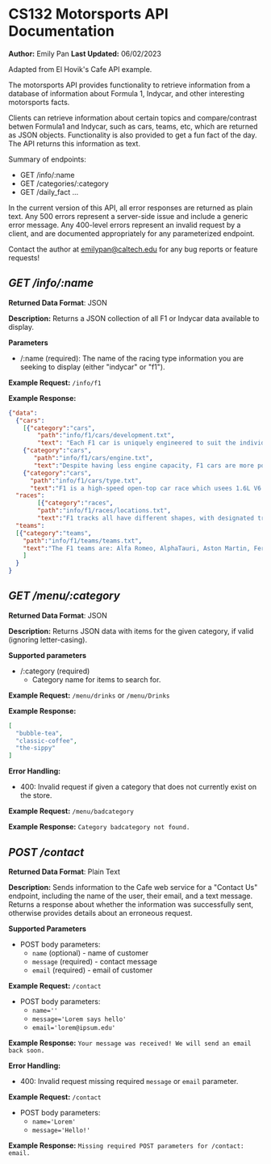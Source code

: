 
# CS132 Motorsports API Documentation
**Author:** Emily Pan
**Last Updated:** 06/02/2023

Adapted from El Hovik's Cafe API example. 

The motorsports API provides functionality to retrieve information from a database
of information about Formula 1, Indycar, and other interesting motorsports facts. 

Clients can retrieve information about certain topics and compare/contrast betwen
Formula1 and Indycar, such as cars, teams, etc, which are returned as JSON objects. Functionality is also provided to get a fun fact of the day. The API returns this information as text.

Summary of endpoints:
* GET /info/:name
* GET /categories/:category
* GET /daily_fact
...

In the current version of this API, all error responses are returned as plain text. Any 500 errors represent a server-side issue and include a generic error message. Any 400-level errors represent an invalid request by a client, and are documented appropriately for any parameterized endpoint.

Contact the author at emilypan@caltech.edu for any bug reports or feature requests!

## *GET /info/:name*
**Returned Data Format**: JSON

**Description:**
Returns a JSON collection of all F1 or Indycar data available to display.

**Parameters**
* /:name (required): The name of the racing type information you are seeking to display (either "indycar" or "f1"). 

**Example Request:** `/info/f1`

**Example Response:**
```json
{"data":
  {"cars":
    [{"category":"cars",
        "path":"info/f1/cars/development.txt",
        "text": "Each F1 car is uniquely engineered to suit the individual drivers and typically undergo more development by each team. F1 cars are often very different from one another in both engineering and performance." },
    {"category":"cars",
       "path":"info/f1/cars/engine.txt",
       "text":"Despite having less engine capacity, F1 cars are more powerful, capable of generating around 1000 BHP. Both"},
    {"category":"cars",
      "path":"info/f1/cars/type.txt",
      "text":"F1 is a high-speed open-top car race which usees 1.6L V6 engine cars."}],
  "races":
        [{"category":"races",
        "path":"info/f1/races/locations.txt",
        "text":"F1 tracks all have different shapes, with designated tracks and street circuits. These tracks typically have to be of higher grade than those of Indycar. F1 races are international, covering the 5 continents while Indycar races mostly occur in the United States."}],
  "teams":
  [{"category":"teams",
    "path":"info/f1/teams/teams.txt",
    "text":"The F1 teams are: Alfa Romeo, AlphaTauri, Aston Martin, Ferrari, Haas, McLaren, Mercedes, Red Bull, and Williams."}
    ]
  }
}
```

## *GET /menu/:category*
**Returned Data Format**: JSON

**Description:** 
Returns JSON data with items for the given category, if valid (ignoring letter-casing). 

**Supported parameters**
* /:category (required)
  * Category name for items to search for.

**Example Request:** `/menu/drinks` or `/menu/Drinks`

**Example Response:**
```json
[
  "bubble-tea",
  "classic-coffee",
  "the-sippy"
]
```

**Error Handling:**
* 400: Invalid request if given a category that does not currently exist on the store.

**Example Request:** `/menu/badcategory`

**Example Response:**
```Category badcategory not found.```


## *POST /contact*
**Returned Data Format**: Plain Text

**Description:** 
Sends information to the Cafe web service for a "Contact Us" endpoint, including the name of the user, their email, and a text message. Returns a response about whether the information was successfully sent, otherwise provides details about an erroneous request.

**Supported Parameters**
* POST body parameters: 
  * `name` (optional) - name of customer
  * `message` (required) - contact message
  * `email` (required) - email of customer

**Example Request:** `/contact`
* POST body parameters: 
  * `name=''`
  * `message='Lorem says hello'`
  * `email='lorem@ipsum.edu'`

**Example Response:**
```Your message was received! We will send an email back soon.```

**Error Handling:**
* 400: Invalid request missing required `message` or `email` parameter.

**Example Request:** `/contact`
* POST body parameters: 
  * `name='Lorem'`
  * `message='Hello!'`

**Example Response:**
```Missing required POST parameters for /contact: email.```
